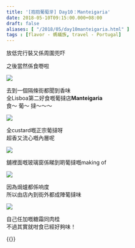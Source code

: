 ```yaml
---
title: '[抱抱葡萄牙] Day10：Manteigaria'
date: 2018-05-10T09:15:00.000+08:00
draft: false
aliases: [ "/2018/05/day10manteigaria.html" ]
tags : [flavor - 螞蟻族, travel - Portugal]
---
```


放低完行裝又係周圍兜吓

之後當然係食嘢啦  

![](/images/portugal10c.jpg)

去到一個隔條街都聞到香味  
全Lisboa第二好食嘅葡撻店**Manteigaria**  
食～ 葡～ 撻～～～  

![](https://c1.staticflickr.com/1/946/41278792264_d2b4dc5066_z.jpg)

全custard嘅正宗葡撻呀  
超香又流心嘅內層呢  

![](https://c1.staticflickr.com/1/958/28126151628_989d81dcac_z.jpg)

舖裡面嘅玻璃窗係睇到啲葡撻嘅making of  

![](https://c1.staticflickr.com/1/945/41278791094_c3909b515a_z.jpg)

因為焗爐都係响度  
所以由店內到街外都成陣葡撻味  

![](https://c1.staticflickr.com/1/830/28126150478_c471ffa630_z.jpg)

自己任加嘅糖霜同肉桂  
不過其實就咁食已經好夠味！  
  

{{<portugal>}}  
